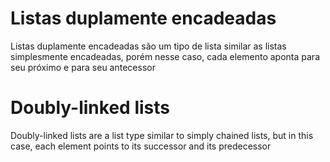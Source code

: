 # Listas duplamente encadeadas

Listas duplamente encadeadas são um tipo de lista similar as listas simplesmente encadeadas, porém nesse caso, cada elemento aponta para seu próximo e para seu antecessor

# Doubly-linked lists

Doubly-linked lists are a list type similar to simply chained lists, but in this case, each element points to its successor and its predecessor
